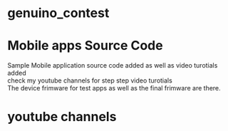 # genuino_contest
# Mobile apps Source Code
Sample Mobile application source code added as well as video turotials added</br>
check my youtube channels for step step video turotials</br>
The device frimware for test apps as well as the final frimware are there.</br>

# youtube channels



